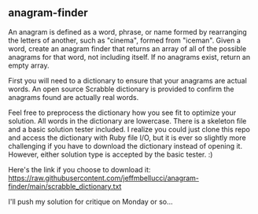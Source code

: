 ## anagram-finder


An anagram is defined as a word, phrase, or name formed by rearranging the letters of another, such as "cinema", formed from "iceman".  Given a word, create an anagram finder that returns an array of all of the possible anagrams for that word, not including itself.  If no anagrams exist, return an empty array.

First you will need to a dictionary to ensure that your anagrams are actual words.  An open source Scrabble dictionary is provided to confirm the anagrams found are actually real words.

Feel free to preprocess the dictionary how you see fit to optimize your solution. All words in the dictionary are lowercase.  There is a skeleton file and a basic solution tester included.  I realize you could just clone this repo and access the dictionary with Ruby file I/O, but it is ever so slightly more challenging if you have to download the dictionary instead of opening it.  However, either solution type is accepted by the basic tester. :)

Here's the link if you choose to download it:
https://raw.githubusercontent.com/jeffmbellucci/anagram-finder/main/scrabble_dictionary.txt

I'll push my solution for critique on Monday or so...
